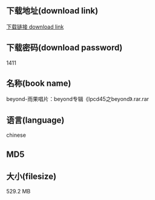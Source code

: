 ## 下载地址(download link)
[下载链接 download link](https://tutu365.netlify.app/?s=beyond-%E9%9B%A8%E6%9E%9C%E5%94%B1%E7%89%87%EF%BC%9Abeyond%E4%B8%93%E8%BE%91%E3%80%8Alpcd45%E4%B9%8Bbeyond%E3%80%8B.rar)

## 下载密码(download password)
1411

## 名称(book name)
beyond-雨果唱片：beyond专辑《lpcd45之beyond》.rar.rar

## 语言(language)
chinese

## MD5


## 大小(filesize)
529.2 MB
